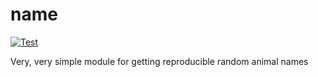 # name

[![Test](https://github.com/frederikhs/name/actions/workflows/test.yml/badge.svg?branch=main)](https://github.com/frederikhs/name/actions/workflows/test.yml)

Very, very simple module for getting reproducible random animal names
